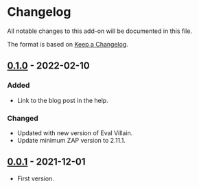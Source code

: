 # Changelog
All notable changes to this add-on will be documented in this file.

The format is based on [Keep a Changelog](https://keepachangelog.com/en/1.0.0/).

## [0.1.0] - 2022-02-10

### Added
- Link to the blog post in the help.

### Changed
- Updated with new version of Eval Villain.
- Update minimum ZAP version to 2.11.1.

## [0.0.1] - 2021-12-01

- First version.

[0.1.0]: https://github.com/zaproxy/zap-extensions/releases/evalvillain-v0.1.0
[0.0.1]: https://github.com/zaproxy/zap-extensions/releases/evalvillain-v0.0.1
